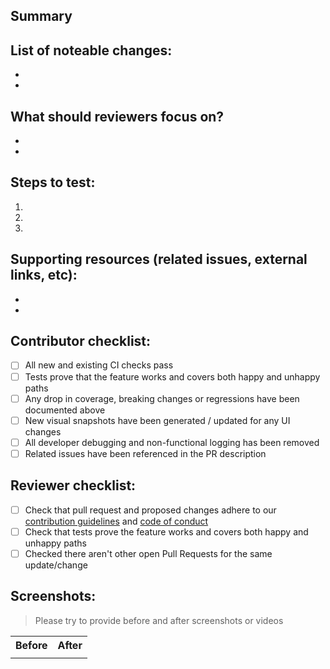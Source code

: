 ## Summary

<!--
A few sentences describing the changes being proposed in this pull request.
-->

## List of noteable changes:

<!--
E.g.

- **added** # for # component because #
- **removed** props for # component because #
- **updated** documentation for # component because #
-->

-
-

## What should reviewers focus on?

-
-

## Steps to test:

<!--
Help reviewers test the feature by providing steps to reproduce the behavior.

E.g.

1. Open the # component in CI-deployed preview environment
2. Go to # story in Storybook
3. Verify that # behaves as described in the following issue.
-->

1.
1.
1.

## Supporting resources (related issues, external links, etc):

-
-

## Contributor checklist:

- [ ] All new and existing CI checks pass
- [ ] Tests prove that the feature works and covers both happy and unhappy paths
- [ ] Any drop in coverage, breaking changes or regressions have been documented above
- [ ] New visual snapshots have been generated / updated for any UI changes
- [ ] All developer debugging and non-functional logging has been removed
- [ ] Related issues have been referenced in the PR description

## Reviewer checklist:

- [ ] Check that pull request and proposed changes adhere to our [contribution guidelines](../../CONTRIBUTING.md) and [code of conduct](../../CODE_OF_CONDUCT.md)
- [ ] Check that tests prove the feature works and covers both happy and unhappy paths
- [ ] Checked there aren't other open Pull Requests for the same update/change

## Screenshots:

> Please try to provide before and after screenshots or videos

<table>
<tr>
<th> Before</th> <th> After </th>
</tr>
<tr>
<td valign="top">

<!-- Insert "before" screenshot here -->

 </td>
<td valign="top">

<!-- Insert "after" screenshot here -->

</td>
</tr>
</table>
